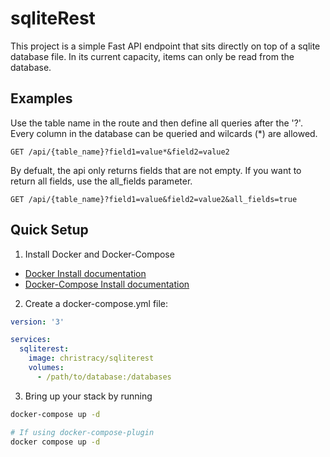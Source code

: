 # sqliteRest
This project is a simple Fast API endpoint that sits directly on top of a sqlite database file. In its current capacity, items can only be read from the database.

## Examples
Use the table name in the route and then define all queries after the '?'. Every column in the database can be queried and wilcards (*) are allowed.
```http
GET /api/{table_name}?field1=value*&field2=value2
```
By defualt, the api only returns fields that are not empty. If you want to return all fields, use the all_fields parameter.
```http
GET /api/{table_name}?field1=value&field2=value2&all_fields=true
```

## Quick Setup

1. Install Docker and Docker-Compose

- [Docker Install documentation](https://docs.docker.com/install/)
- [Docker-Compose Install documentation](https://docs.docker.com/compose/install/)

2. Create a docker-compose.yml file:

```yml
version: '3'

services:
  sqliterest:
    image: christracy/sqliterest
    volumes:
      - /path/to/database:/databases
```

3. Bring up your stack by running

```bash
docker-compose up -d

# If using docker-compose-plugin
docker compose up -d

```
